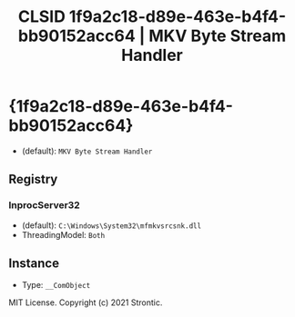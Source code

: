 ﻿---
title: "CLSID 1f9a2c18-d89e-463e-b4f4-bb90152acc64 | MKV Byte Stream Handler"
excerpt: What is COM-Object CLSID 1f9a2c18-d89e-463e-b4f4-bb90152acc64?
---

# {1f9a2c18-d89e-463e-b4f4-bb90152acc64}

* (default): `MKV Byte Stream Handler`

## Registry


### InprocServer32

* (default): `C:\Windows\System32\mfmkvsrcsnk.dll`
* ThreadingModel: `Both`

## Instance

* Type: `__ComObject`

MIT License. Copyright (c) 2021 Strontic.


